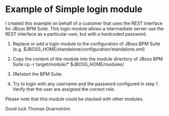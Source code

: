 # Example of Simple login module
I created this example on behalf of a customer that uses the REST interface for JBoss BPM Suite. This login module allows a intermediate server use the REST interface as a particular user, but with a hardcoded password.

1. Replace or add a login module to the configuration of JBoss BPM Suite (e.g. $JBOSS_HOME/standalone/configuration/standalone.xml)
   <security-domain name="other" cache-type="default">
               <authentication>
                  <login-module code="com.redhat.examples.loginmodule.SimpleCustomLoginModule" flag="required" module="simpleloginmodule">
                      <module-option name="serverRole" value="admin"/>
                      <module-option name="serverPassword" value="qwerty67"/>
                  </login-module>
               </authentication>
            </security-domain>
            
2. Copy the content of the module into the module directory of JBoss BPM Suite
   cp -r target/module/* $JBOSS_HOME/modules/

3. (Re)start the BPM Suite.
4. Try to login with any username and the password configured in step 1. Verify that the user are assigned the correct role.

Please note that this module could be stacked with other modules.

Good luck
Thomas Qvarnström
